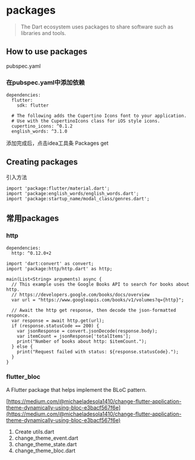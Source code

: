 # packages

> The Dart ecosystem uses packages to share software such as libraries and tools.

## How to use packages

pubspec.yaml

### 在pubspec.yaml中添加依赖

```text
dependencies:
  flutter:
    sdk: flutter

  # The following adds the Cupertino Icons font to your application.
  # Use with the CupertinoIcons class for iOS style icons.
  cupertino_icons: ^0.1.2
  english_words: ^3.1.0
```

添加完成后，点击idea工具条 Packages get

## Creating packages

引入方法

```text
import 'package:flutter/material.dart';
import 'package:english_words/english_words.dart';
import 'package:startup_name/modal_class/genres.dart';
```

## 常用packages

### http

```text
dependencies:
  http: ^0.12.0+2
```

```text
import 'dart:convert' as convert;
import 'package:http/http.dart' as http;

main(List<String> arguments) async {
  // This example uses the Google Books API to search for books about http.
  // https://developers.google.com/books/docs/overview
  var url = "https://www.googleapis.com/books/v1/volumes?q={http}";

  // Await the http get response, then decode the json-formatted responce.
  var response = await http.get(url);
  if (response.statusCode == 200) {
    var jsonResponse = convert.jsonDecode(response.body);
    var itemCount = jsonResponse['totalItems'];
    print("Number of books about http: $itemCount.");
  } else {
    print("Request failed with status: ${response.statusCode}.");
  }
}
```

### flutter\_bloc

A Flutter package that helps implement the BLoC pattern.

[https://medium.com/@michaeladesola1410/change-flutter-application-theme-dynamically-using-bloc-e3bacf567f6e](https://medium.com/@michaeladesola1410/change-flutter-application-theme-dynamically-using-bloc-e3bacf567f6e)

1. Create utils.dart
2. change\_theme\_event.dart
3. change\_theme\_state.dart
4. change\_theme\_bloc.dart

